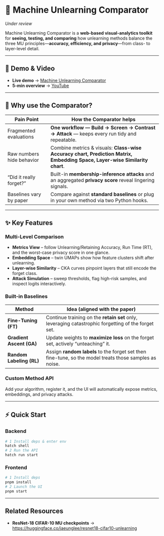 # 🧹 Machine Unlearning Comparator
*Under review*  

Machine Unlearning Comparator is a **web-based visual-analytics toolkit** for **seeing, testing, and comparing** how unlearning methods balance the three MU principles—**accuracy, efficiency, and privacy**—from class- to layer-level detail.

---

## 🔗 Demo & Video

- **Live demo** → [Machine Unlearning Comparator](https://gnueaj.github.io/Machine-Unlearning-Comparator/)  
- **5-min overview** → [YouTube](https://youtu.be/yAyAYp2msDk?si=Q-8IgVlrk8uSBceu)
  
---

## 🚀 Why use the Comparator?

| Pain Point | How the Comparator helps |
|------------|--------------------------|
| Fragmented evaluations | **One workflow — Build → Screen → Contrast → Attack** — keeps every run tidy and repeatable. |
| Raw numbers hide behavior | Combine metrics & visuals: **Class-wise Accuracy chart, Prediction Matrix, Embedding Space, Layer-wise Similarity chart**. |
| “Did it really forget?” | Built-in **membership-inference attacks** and an aggregated **privacy score** reveal lingering signals. |
| Baselines vary by paper | Compare against **standard baselines** or plug in your own method via two Python hooks. |

---

## ✨ Key Features

### Multi-Level Comparison
* **Metrics View** – follow Unlearning/Retaining Accuracy, Run Time (RT), and the worst-case privacy score in one glance.  
* **Embedding Space** – twin UMAPs show how feature clusters shift after unlearning.  
* **Layer-wise Similarity** – CKA curves pinpoint layers that still encode the forget class.  
* **Attack Simulation** – sweep thresholds, flag high-risk samples, and inspect logits interactively.

### Built-in Baselines
| Method | Idea (aligned with the paper) |
|--------|------------------------------|
| **Fine-Tuning (FT)** | Continue training on the **retain set** only, leveraging catastrophic forgetting of the forget set. |
| **Gradient Ascent (GA)** | Update weights to **maximize loss** on the forget set, actively “unteaching” it. |
| **Random Labeling (RL)** | Assign **random labels** to the forget set then fine-tune, so the model treats those samples as noise. |

### Custom Method API
Add your algorithm, register it, and the UI will automatically expose metrics, embeddings, and privacy attacks.

---

## ⚡ Quick Start

### Backend
```bash
# 1 Install deps & enter env
hatch shell
# 2 Run the API
hatch run start
```

### Frontend
```bash
# 1 Install deps
pnpm install
# 2 Launch the UI
pnpm start
```

---

## Related Resources
- **ResNet-18 CIFAR-10 MU checkpoints** → <https://huggingface.co/jaeunglee/resnet18-cifar10-unlearning>


